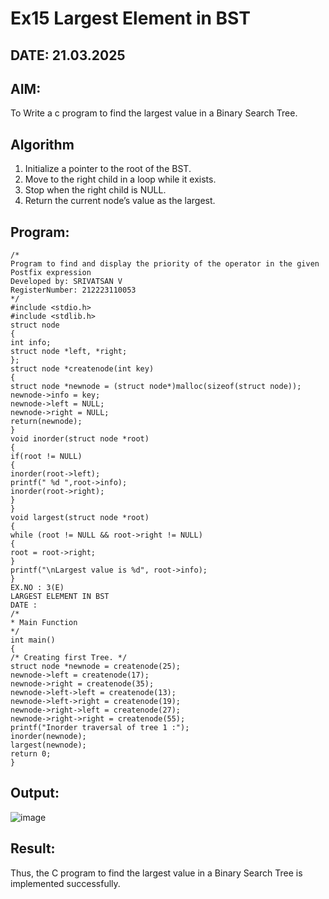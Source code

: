 # Ex15 Largest Element in BST
## DATE: 21.03.2025
## AIM:
To Write a c program to find the largest value in a Binary Search Tree.

## Algorithm
1. Initialize a pointer to the root of the BST.
2. Move to the right child in a loop while it exists.
3. Stop when the right child is NULL.
4. Return the current node’s value as the largest.
## Program:
```
/*
Program to find and display the priority of the operator in the given Postfix expression
Developed by: SRIVATSAN V
RegisterNumber: 212223110053
*/
#include <stdio.h>
#include <stdlib.h>
struct node
{
int info;
struct node *left, *right;
};
struct node *createnode(int key)
{
struct node *newnode = (struct node*)malloc(sizeof(struct node));
newnode->info = key;
newnode->left = NULL;
newnode->right = NULL;
return(newnode);
}
void inorder(struct node *root)
{
if(root != NULL)
{
inorder(root->left);
printf(" %d ",root->info);
inorder(root->right);
}
}
void largest(struct node *root)
{
while (root != NULL && root->right != NULL)
{
root = root->right;
}
printf("\nLargest value is %d", root->info);
}
EX.NO : 3(E)
LARGEST ELEMENT IN BST
DATE :
/*
* Main Function
*/
int main()
{
/* Creating first Tree. */
struct node *newnode = createnode(25);
newnode->left = createnode(17);
newnode->right = createnode(35);
newnode->left->left = createnode(13);
newnode->left->right = createnode(19);
newnode->right->left = createnode(27);
newnode->right->right = createnode(55);
printf("Inorder traversal of tree 1 :");
inorder(newnode);
largest(newnode);
return 0;
}
```

## Output:
![image](https://github.com/user-attachments/assets/9dc4fe14-8545-431e-82a2-1e990bc86985)



## Result:
Thus, the C program to find the largest value in a Binary Search Tree is implemented successfully.
